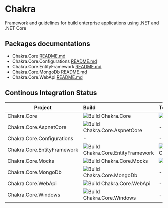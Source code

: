 # Chakra

Framework and guidelines for build enterprise applications using .NET and .NET Core

## Packages documentations

- Chakra.Core [README.md](./Chakra.Core/README.md)
- Chakra.Core.Configurations [README.md](./Chakra.Core.Configurations/README.md)
- Chakra.Core.EntityFramework [README.md](./Chakra.Core.EntityFramework/README.md)
- Chakra.Core.MongoDb [README.md](./Chakra.Core.MongoDb/README.md)
- Chakra.Core.WebApi [README.md](./Chakra.Core.WebApi/README.md)

## Continous Integration Status

| Project | Build | Tests | NuGet |
|-------------|:--------------|:-------------|:-------------|
| Chakra.Core | ![Build Chakra.Core](https://github.com/maurobussini/chakra/workflows/Build%20Chakra.Core/badge.svg) | ![Test Chakra.Core](https://github.com/maurobussini/chakra/workflows/Test%20Chakra.Core/badge.svg) | - |
| Chakra.Core.AspnetCore | ![Build Chakra.Core.AspnetCore](https://github.com/maurobussini/chakra/workflows/Build%20Chakra.Core.AspnetCore/badge.svg) | - | - |
| Chakra.Core.Configurations | - | - | - |
| Chakra.Core.EntityFramework | ![Build Chakra.Core.EntityFramework](https://github.com/maurobussini/chakra/workflows/Build%20Chakra.Core.EntityFramework/badge.svg) | ![Test Chakra.Core.EntityFramework](https://github.com/maurobussini/chakra/workflows/Test%20Chakra.Core.EntityFramework/badge.svg) | - |
| Chakra.Core.Mocks | ![Build Chakra.Core.Mocks](https://github.com/maurobussini/chakra/workflows/Build%20Chakra.Core.Mocks/badge.svg) | ![Test Chakra.Core.Mocks](https://github.com/maurobussini/chakra/workflows/Test%20Chakra.Core.Mocks/badge.svg) | - |
| Chakra.Core.MongoDb | ![Build Chakra.Core.MongoDb](https://github.com/maurobussini/chakra/workflows/Build%20Chakra.Core.MongoDb/badge.svg) | - | - |
| Chakra.Core.WebApi | ![Build Chakra.Core.WebApi](https://github.com/maurobussini/chakra/workflows/Build%20Chakra.Core.WebApi/badge.svg) | - | - |
| Chakra.Core.Windows | ![Build Chakra.Core.Windows](https://github.com/maurobussini/chakra/workflows/Build%20Chakra.Core.Windows/badge.svg) | - | - |
